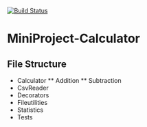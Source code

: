 [![Build Status](https://travis-ci.com/vk536/MiniProject-Calculator.svg?branch=main)](https://travis-ci.com/github/vk536/MiniProject-Calculator)
# MiniProject-Calculator

## File Structure
* Calculator
  ** Addition
  ** Subtraction
* CsvReader
* Decorators
* Fileutilities
* Statistics
* Tests


